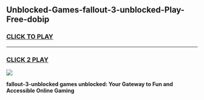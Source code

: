 
## Unblocked-Games-fallout-3-unblocked-Play-Free-dobip
<h3>
<a href="https://premium76.site?title=fallout-3-unblocked&ref=18A1">CLICK TO PLAY</a></h3>
<hr>

<h3>
<a href="https://premium76.site?title=fallout-3-unblocked&ref=18A1">CLICK 2 PLAY</a>
  
</h3>

<a href="https://premium76.site?title=fallout-3-unblocked&ref=18A1"><img src="https://clearcache.store/games.png"></a>


**fallout-3-unblocked games unblocked: Your Gateway to Fun and Accessible Online Gaming**
